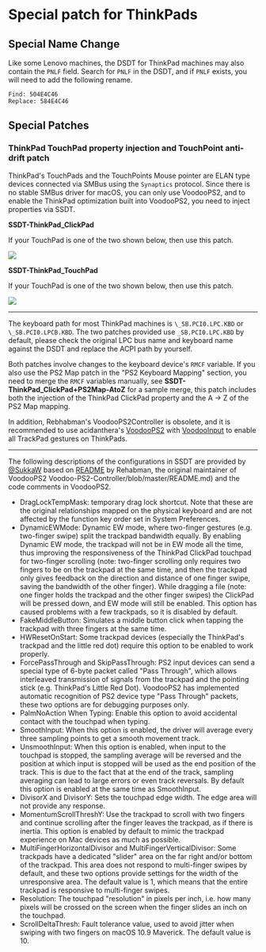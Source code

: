 # Special patch for ThinkPads

## Special Name Change

Like some Lenovo machines, the DSDT for ThinkPad machines may also contain the `PNLF` field. Search for `PNLF` in the DSDT, and if `PNLF` exists, you will need to add the following rename.

```text
Find: 504E4C46
Replace: 584E4C46
```

## Special Patches

### ThinkPad TouchPad property injection and TouchPoint anti-drift patch

ThinkPad's TouchPads and the TouchPoints Mouse pointer are ELAN type devices connected via SMBus using the `Synaptics` protocol. Since there is no stable SMBus driver for macOS, you can only use VoodooPS2, and to enable the ThinkPad optimization built into VoodooPS2, you need to inject properties via SSDT.

**SSDT-ThinkPad_ClickPad**

If your TouchPad is one of the two shown below, then use this patch.

![](https://i.loli.net/2020/04/26/ceEyQfgikqzjapL.png) 

**SSDT-ThinkPad_TouchPad**

If your TouchPad is one of the two shown below, then use this patch.

![](https://i.loli.net/2020/04/26/FUxIp4nmAb2PSws.png)

----

The keyboard path for most ThinkPad machines is `\_SB.PCI0.LPC.KBD` or `\_SB.PCI0.LPCB.KBD`. The two patches provided use `_SB.PCI0.LPC.KBD` by default, please check the original LPC bus name and keyboard name against the DSDT and replace the ACPI path by yourself.

Both patches involve changes to the keyboard device's `RMCF` variable. If you also use the PS2 Map patch in the "PS2 Keyboard Mapping" section, you need to merge the `RMCF` variables manually, see **SSDT-ThinkPad_ClickPad+PS2Map-AtoZ** for a sample merge, this patch includes both the injection of the ThinkPad ClickPad property and the A -> Z of the PS2 Map mapping.

In addition, Rebhabman's VoodooPS2Controller is obsolete, and it is recommended to use acidanthera's [VoodooPS2](https://github.com/acidanthera/VoodooPS2) with [VoodooInput]( https://github.com/acidanthera/VoodooInput) to enable all TrackPad gestures on ThinkPads.

----

The following descriptions of the configurations in SSDT are provided by [@SukkaW](https://github.com/SukkaW) based on [README](https://github.com/RehabMan/OS-X-Voodoo-PS2-Controller/blob/master/README.md) by Rehabman, the original maintainer of VoodooPS2 Voodoo-PS2-Controller/blob/master/README.md) and the code comments in VoodooPS2.

- DragLockTempMask: temporary drag lock shortcut. Note that these are the original relationships mapped on the physical keyboard and are not affected by the function key order set in System Preferences.
- DynamicEWMode: Dynamic EW mode, where two-finger gestures (e.g. two-finger swipe) split the trackpad bandwidth equally. By enabling Dynamic EW mode, the trackpad will not be in EW mode all the time, thus improving the responsiveness of the ThinkPad ClickPad touchpad for two-finger scrolling (note: two-finger scrolling only requires two fingers to be on the trackpad at the same time, and then the trackpad only gives feedback on the direction and distance of one finger swipe, saving the bandwidth of the other finger). While dragging a file (note: one finger holds the trackpad and the other finger swipes) the ClickPad will be pressed down, and EW mode will still be enabled. This option has caused problems with a few trackpads, so it is disabled by default.
- FakeMiddleButton: Simulates a middle button click when tapping the trackpad with three fingers at the same time.
- HWResetOnStart: Some trackpad devices (especially the ThinkPad's trackpad and the little red dot) require this option to be enabled to work properly.
- ForcePassThrough and SkipPassThrough: PS2 input devices can send a special type of 6-byte packet called "Pass Through", which allows interleaved transmission of signals from the trackpad and the pointing stick (e.g. ThinkPad's Little Red Dot). VoodooPS2 has implemented automatic recognition of PS2 device type "Pass Through" packets, these two options are for debugging purposes only.
- PalmNoAction When Typing: Enable this option to avoid accidental contact with the touchpad when typing.
- SmoothInput: When this option is enabled, the driver will average every three sampling points to get a smooth movement track.
- UnsmoothInput: When this option is enabled, when input to the touchpad is stopped, the sampling average will be reversed and the position at which input is stopped will be used as the end position of the track. This is due to the fact that at the end of the track, sampling averaging can lead to large errors or even track reversals. By default this option is enabled at the same time as SmoothInput.
- DivisorX and DivisorY: Sets the touchpad edge width. The edge area will not provide any response.
- MomentumScrollThreshY: Use the trackpad to scroll with two fingers and continue scrolling after the finger leaves the trackpad, as if there is inertia. This option is enabled by default to mimic the trackpad experience on Mac devices as much as possible.
- MultiFingerHorizontalDivisor and MultiFingerVerticalDivisor: Some trackpads have a dedicated "slider" area on the far right and/or bottom of the trackpad. This area does not respond to multi-finger swipes by default, and these two options provide settings for the width of the unresponsive area. The default value is 1, which means that the entire trackpad is responsive to multi-finger swipes.
- Resolution: The touchpad "resolution" in pixels per inch, i.e. how many pixels will be crossed on the screen when the finger slides an inch on the touchpad.
- ScrollDeltaThresh: Fault tolerance value, used to avoid jitter when swiping with two fingers on macOS 10.9 Maverick. The default value is 10.
